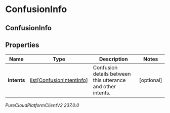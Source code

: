 # ConfusionInfo

## ConfusionInfo

## Properties

|Name | Type | Description | Notes|
|------------ | ------------- | ------------- | -------------|
| **intents** | [list[ConfusionIntentInfo]](ConfusionIntentInfo) | Confusion details between this utterance and other intents. | [optional] |



_PureCloudPlatformClientV2 237.0.0_
